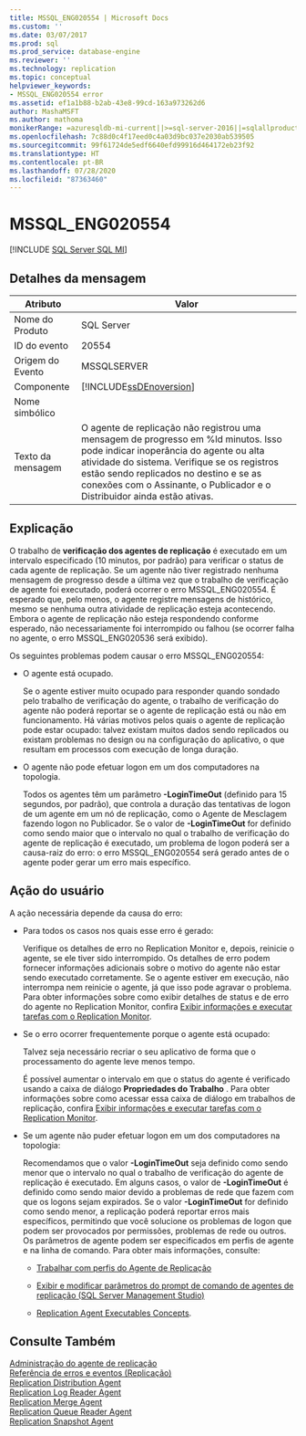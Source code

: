 ```yaml
---
title: MSSQL_ENG020554 | Microsoft Docs
ms.custom: ''
ms.date: 03/07/2017
ms.prod: sql
ms.prod_service: database-engine
ms.reviewer: ''
ms.technology: replication
ms.topic: conceptual
helpviewer_keywords:
- MSSQL_ENG020554 error
ms.assetid: ef1a1b88-b2ab-43e8-99cd-163a973262d6
author: MashaMSFT
ms.author: mathoma
monikerRange: =azuresqldb-mi-current||>=sql-server-2016||=sqlallproducts-allversions
ms.openlocfilehash: 7c88d0c4f17eed0c4a03d9bc037e2030ab539505
ms.sourcegitcommit: 99f61724de5edf6640efd99916d464172eb23f92
ms.translationtype: HT
ms.contentlocale: pt-BR
ms.lasthandoff: 07/28/2020
ms.locfileid: "87363460"
---
```

# <a name="mssql_eng020554"></a>MSSQL_ENG020554
[!INCLUDE [SQL Server SQL MI](../../includes/applies-to-version/sql-asdbmi.md)]
    
## <a name="message-details"></a>Detalhes da mensagem  
  
|Atributo|Valor|  
|-|-|  
|Nome do Produto|SQL Server|  
|ID do evento|20554|  
|Origem do Evento|MSSQLSERVER|  
|Componente|[!INCLUDE[ssDEnoversion](../../includes/ssdenoversion-md.md)]|  
|Nome simbólico||  
|Texto da mensagem|O agente de replicação não registrou uma mensagem de progresso em %ld minutos. Isso pode indicar inoperância do agente ou alta atividade do sistema. Verifique se os registros estão sendo replicados no destino e se as conexões com o Assinante, o Publicador e o Distribuidor ainda estão ativas.|  
  
## <a name="explanation"></a>Explicação  
 O trabalho de **verificação dos agentes de replicação** é executado em um intervalo especificado (10 minutos, por padrão) para verificar o status de cada agente de replicação. Se um agente não tiver registrado nenhuma mensagem de progresso desde a última vez que o trabalho de verificação de agente foi executado, poderá ocorrer o erro MSSQL_ENG020554. É esperado que, pelo menos, o agente registre mensagens de histórico, mesmo se nenhuma outra atividade de replicação esteja acontecendo. Embora o agente de replicação não esteja respondendo conforme esperado, não necessariamente foi interrompido ou falhou (se ocorrer falha no agente, o erro MSSQL_ENG020536 será exibido).  
  
 Os seguintes problemas podem causar o erro MSSQL_ENG020554:  
  
-   O agente está ocupado.  
  
     Se o agente estiver muito ocupado para responder quando sondado pelo trabalho de verificação do agente, o trabalho de verificação do agente não poderá reportar se o agente de replicação está ou não em funcionamento. Há várias motivos pelos quais o agente de replicação pode estar ocupado: talvez existam muitos dados sendo replicados ou existam problemas no design ou na configuração do aplicativo, o que resultam em processos com execução de longa duração.  
  
-   O agente não pode efetuar logon em um dos computadores na topologia.  
  
     Todos os agentes têm um parâmetro **-LoginTimeOut** (definido para 15 segundos, por padrão), que controla a duração das tentativas de logon de um agente em um nó de replicação, como o Agente de Mesclagem fazendo logon no Publicador. Se o valor de **-LoginTimeOut** for definido como sendo maior que o intervalo no qual o trabalho de verificação do agente de replicação é executado, um problema de logon poderá ser a causa-raiz do erro: o erro MSSQL_ENG020554 será gerado antes de o agente poder gerar um erro mais específico.  
  
## <a name="user-action"></a>Ação do usuário  
 A ação necessária depende da causa do erro:  
  
-   Para todos os casos nos quais esse erro é gerado:  
  
     Verifique os detalhes de erro no Replication Monitor e, depois, reinicie o agente, se ele tiver sido interrompido. Os detalhes de erro podem fornecer informações adicionais sobre o motivo do agente não estar sendo executado corretamente. Se o agente estiver em execução, não interrompa nem reinicie o agente, já que isso pode agravar o problema. Para obter informações sobre como exibir detalhes de status e de erro do agente no Replication Monitor, confira [Exibir informações e executar tarefas com o Replication Monitor](../../relational-databases/replication/monitor/view-information-and-perform-tasks-replication-monitor.md).    
  
-   Se o erro ocorrer frequentemente porque o agente está ocupado:  
  
     Talvez seja necessário recriar o seu aplicativo de forma que o processamento do agente leve menos tempo.  
  
     É possível aumentar o intervalo em que o status do agente é verificado usando a caixa de diálogo **Propriedades do Trabalho** . Para obter informações sobre como acessar essa caixa de diálogo em trabalhos de replicação, confira [Exibir informações e executar tarefas com o Replication Monitor](../../relational-databases/replication/monitor/view-information-and-perform-tasks-replication-monitor.md).  
  
-   Se um agente não puder efetuar logon em um dos computadores na topologia:  
  
     Recomendamos que o valor **-LoginTimeOut** seja definido como sendo menor que o intervalo no qual o trabalho de verificação do agente de replicação é executado. Em alguns casos, o valor de **-LoginTimeOut** é definido como sendo maior devido a problemas de rede que fazem com que os logons sejam expirados. Se o valor **-LoginTimeOut** for definido como sendo menor, a replicação poderá reportar erros mais específicos, permitindo que você solucione os problemas de logon que podem ser provocados por permissões, problemas de rede ou outros. Os parâmetros de agente podem ser especificados em perfis de agente e na linha de comando. Para obter mais informações, consulte:  
  
    -   [Trabalhar com perfis do Agente de Replicação](../../relational-databases/replication/agents/work-with-replication-agent-profiles.md)  
  
    -   [Exibir e modificar parâmetros do prompt de comando de agentes de replicação &#40;SQL Server Management Studio&#41;](../../relational-databases/replication/agents/view-and-modify-replication-agent-command-prompt-parameters.md)  
  
    -   [Replication Agent Executables Concepts](../../relational-databases/replication/concepts/replication-agent-executables-concepts.md).  
  
## <a name="see-also"></a>Consulte Também  
 [Administração do agente de replicação](../../relational-databases/replication/agents/replication-agent-administration.md)   
 [Referência de erros e eventos &#40;Replicação&#41;](../../relational-databases/replication/errors-and-events-reference-replication.md)   
 [Replication Distribution Agent](../../relational-databases/replication/agents/replication-distribution-agent.md)   
 [Replication Log Reader Agent](../../relational-databases/replication/agents/replication-log-reader-agent.md)   
 [Replication Merge Agent](../../relational-databases/replication/agents/replication-merge-agent.md)   
 [Replication Queue Reader Agent](../../relational-databases/replication/agents/replication-queue-reader-agent.md)   
 [Replication Snapshot Agent](../../relational-databases/replication/agents/replication-snapshot-agent.md)  
  
  
